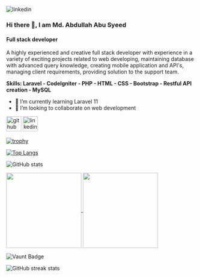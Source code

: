 ![linkedin](https://media.licdn.com/dms/image/v2/D4D16AQEtHIvk7eG4yg/profile-displaybackgroundimage-shrink_350_1400/profile-displaybackgroundimage-shrink_350_1400/0/1702998550846?e=1730937600&v=beta&t=b1vhhHFtYywMiO0ub_9UIXKmDN9n55UDMcIHR1tQaiA)

### Hi there 👋, I am Md. Abdullah Abu Syeed
#### Full stack developer

A highly experienced and creative full stack developer with experience in a variety of exciting projects related to web developing, maintaining database with advanced query knowledge, creating mobile application and API's, managing client requirements, providing solution to the support team.

**Skills: Laravel - CodeIgniter - PHP - HTML - CSS - Bootstrap - Restful API creation - MySQL**

- 🌱 I’m currently learning Laravel 11 
- 👯 I’m looking to collaborate on web development 


[<img src='https://cdn.jsdelivr.net/npm/simple-icons@3.0.1/icons/github.svg' alt='github' height='40'>](https://github.com/SyeedShovon)  [<img src='https://cdn.jsdelivr.net/npm/simple-icons@3.0.1/icons/linkedin.svg' alt='linkedin' height='40'>](https://www.linkedin.com/in/https://www.linkedin.com/in/md-abdullah-abu-syeed-a37a97131//)  

[![trophy](https://github-profile-trophy.vercel.app/?username=SyeedShovon)](https://github.com/ryo-ma/github-profile-trophy)

[![Top Langs](https://github-readme-stats.vercel.app/api/top-langs/?username=SyeedShovon)](https://github.com/anuraghazra/github-readme-stats)

![GitHub stats](https://github-readme-stats.vercel.app/api?username=SyeedShovon&show_icons=true&count_private=true)  

<a href="https://github.com/SyeedShovon/github-readme-stats">
  <img height=200 align="center" src="https://github-readme-stats.vercel.app/api?username=SyeedShovon" />
</a>
<a href="https://github.com/SyeedShovon/convoychat">
  <img height=200 align="center" src="https://github-readme-stats.vercel.app/api/top-langs?username=SyeedShovon&layout=compact&langs_count=8&card_width=320" />
</a>

![Vaunt Badge](https://api.vaunt.dev/v1/github/entities/SyeedShovon/contributions?format=svg&private=true)  

![GitHub streak stats](https://streak-stats.demolab.com/?user=SyeedShovon)  

